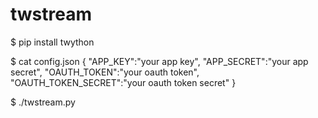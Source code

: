 # twstream

$ pip install twython

$ cat config.json
{
  "APP_KEY":"your app key",
  "APP_SECRET":"your app secret",
  "OAUTH_TOKEN":"your oauth token",
  "OAUTH_TOKEN_SECRET":"your oauth token secret"
}

$ ./twstream.py
